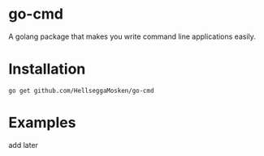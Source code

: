 # go-cmd

A golang package that makes you write command line applications easily.

# Installation
```shell
go get github.com/HellseggaMosken/go-cmd
```


# Examples

add later
